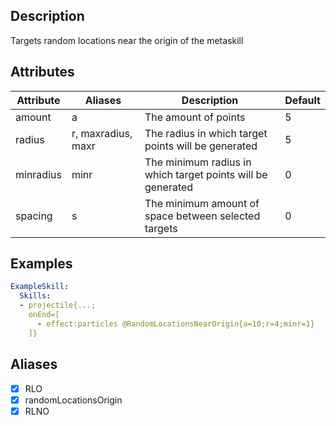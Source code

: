 ## Description
Targets random locations near the origin of the metaskill


## Attributes
| Attribute | Aliases   | Description                                                          | Default |
|-----------|-----------|----------------------------------------------------------------------|---------|
| amount    | a         | The amount of points                                                 | 5       |
| radius    | r, maxradius, maxr | The radius in which target points will be generated         | 5       |
| minradius | minr      | The minimum radius in which target points will be generated          | 0       |
| spacing   | s         | The minimum amount of space between selected targets                 | 0       |

## Examples
```yaml
ExampleSkill:
  Skills:
  - projectile{...;
    onEnd=[
      - effect:particles @RandomLocationsNearOrigin{a=10;r=4;minr=1}
    ]}
```


## Aliases
- [x] RLO
- [x] randomLocationsOrigin
- [x] RLNO